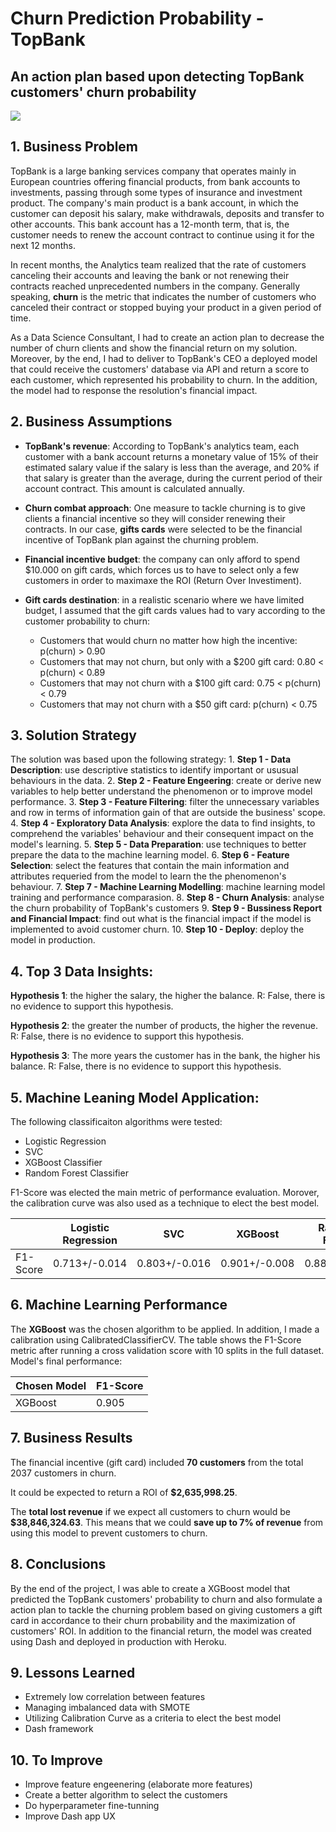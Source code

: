 # Churn Prediction Probability - TopBank
## An action plan based upon detecting TopBank customers' churn probability

![](https://www.milldesk.com.br/wp-content/uploads/2019/09/customer-churn-milldesk-1024x513.jpeg)

## 1. Business Problem

TopBank is a large banking services company that operates mainly in European countries offering financial products, from bank accounts to investments, passing through some types of insurance and investment product. The company's main product is a bank account, in which the customer can deposit his salary, make withdrawals, deposits and transfer to other accounts. This bank account has a 12-month term, that is, the customer needs to renew the account contract to continue using it for the next 12 months.

In recent months, the Analytics team realized that the rate of customers canceling their accounts and leaving the bank or not renewing their contracts reached unprecedented numbers in the company. Generally speaking, **churn** is the metric that indicates the number of customers who canceled their contract or stopped buying your product in a given period of time. 

 As a Data Science Consultant, I had to create an action plan to decrease the number of churn clients and show the financial return on my solution. Moreover, by the end, I had to deliver to TopBank's CEO a deployed model that could receive the customers' database via API and return a score to each customer, which represented his probability to churn. In the addition, the model had to response the resolution's financial impact.

## 2. Business Assumptions

- **TopBank's revenue**: According to TopBank's analytics team, each customer with a bank account returns a monetary value of 15% of their estimated salary value if the salary is less than the average, and 20% if that salary is greater than the average, during the current period of their account contract. This amount is calculated annually.

- **Churn combat approach**: One measure to tackle churning is to give clients a financial incentive so they will consider renewing their contracts. In our case, **gifts cards** were selected to be the financial incentive of TopBank plan against the churning problem.

- **Financial incentive budget**: the company can only afford to spend $10.000 on gift cards, which forces us to have to select only a few customers in order to maximaxe the ROI (Return Over Investiment).

- **Gift cards destination**: in a realistic scenario where we have limited budget, I assumed that the gift cards values had to vary according to the customer probability to churn:
	- Customers that would churn no matter how high the incentive: p(churn) > 0\.90
	- Customers that may not churn, but only with a $200 gift card: 0\.80 < p(churn) < 0.89
	- Customers that may not churn with a $100 gift card: 0\.75 < p(churn) < 0.79
	- Customers that may not churn with a $50 gift card: p(churn) < 0\.75


## 3. Solution Strategy
The solution was based upon the following strategy:
	1. **Step 1 - Data Description**: use descriptive statistics to identify important or ususual behaviours in the data.
	2. **Step 2 - Feature Engeering**: create or derive new variables to help better understand the phenomenon or to improve model performance.
	3. **Step 3 - Feature Filtering**: filter the unnecessary variables and row in terms of information gain of that are outside the business' scope.
	4. **Step 4 - Exploratory Data Analysis**: explore the data to find insights, to comprehend the variables' behaviour and their consequent impact on the model's learning. 
	5. **Step 5 - Data Preparation**: use techniques to better prepare the data to the machine learning model. 
	6. **Step 6 - Feature Selection**: select the features that contain the main information and attributes requeried from the model to learn the the phenomenon's behaviour. 
	7. **Step 7 - Machine Learning Modelling**: machine learning model training and performance comparasion. 
	8. **Step 8 - Churn Analysis**: analyse the churn probability of TopBank's customers
	9. **Step 9 - Bussiness Report and Financial Impact**: find out what is the financial impact if the model is implemented to avoid customer churn.
	10. **Step 10 - Deploy**: deploy the model in production. 

## 4. Top 3 Data Insights:
	
**Hypothesis 1**: the higher the salary, the higher the balance.
R: False, there is no evidence to support this hypothesis.

**Hypothesis 2**: the greater the number of products, the higher the revenue.
R: False, there is no evidence to support this hypothesis.

**Hypothesis 3**: The more years the customer has in the bank, the higher his balance.
R: False, there is no evidence to support this hypothesis.

## 5. Machine Leaning Model Application:
The following classificaiton algorithms were tested:

- Logistic Regression
- SVC
- XGBoost Classifier
- Random Forest Classifier

F1-Score was elected the main metric of performance evaluation. Morover, the calibration curve was also used as a technique to elect the best model. 

|          |  Logistic Regression  |       SVC        |     XGBoost     |   Random Forest  | 
|----------|-----------------------|------------------|-----------------|------------------|
| F1-Score |    0\.713+/-0\.014    | 0\.803+/-0\.016  | 0\.901+/-0\.008 |   0\.887+/-0\.01 |

## 6. Machine Learning Performance

The **XGBoost** was the chosen algorithm to be applied. In addition, I made a calibration using CalibratedClassifierCV.	
The table shows the F1-Score metric after running a cross validation score with 10 splits in the full dataset.
Model's final performance:

| Chosen Model | F1-Score |
|--------------|----------|
|    XGBoost   |  0\.905  |

## 7. Business Results

The financial incentive (gift card) included **70 customers** from the total 2037 customers in churn.

It could be expected to return a ROI of **$2,635,998.25**.

The **total lost revenue** if we expect all customers to churn would be **$38,846,324.63**. This means that we could **save up to 7% of revenue** from using this model to prevent customers to churn.

## 8. Conclusions

By the end of the project, I was able to create a XGBoost model that predicted the TopBank customers' probability to churn and also formulate a action plan to tackle the churning problem based on giving customers a gift card in accordance to their churn probability and the maximization of customers' ROI. In addition to the financial return, the model was created using Dash and deployed in production with Heroku.

## 9. Lessons Learned
- Extremely low correlation between features 
- Managing imbalanced data with SMOTE
- Utilizing Calibration Curve as a criteria to elect the best model
- Dash framework 


## 10. To Improve
- Improve feature engeenering (elaborate more features)
- Create a better algorithm to select the customers
- Do hyperparameter fine-tunning
- Improve Dash app UX

